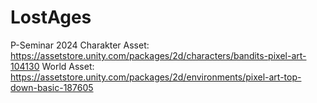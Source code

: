# LostAges
P-Seminar 2024
Charakter Asset: https://assetstore.unity.com/packages/2d/characters/bandits-pixel-art-104130
World Asset: https://assetstore.unity.com/packages/2d/environments/pixel-art-top-down-basic-187605
